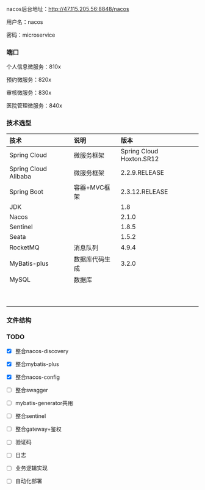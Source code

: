 nacos后台地址：http://47.115.205.56:8848/nacos

用户名：nacos 

密码：microservice



### 端口

个人信息微服务：810x

预约微服务：820x

审核微服务：830x

医院管理微服务：840x



### 技术选型

| 技术                 | 说明           | 版本                     |
| :------------------- | :------------- | :----------------------- |
| Spring Cloud         | 微服务框架     | Spring Cloud Hoxton.SR12 |
| Spring Cloud Alibaba | 微服务框架     | 2.2.9.RELEASE            |
| Spring Boot          | 容器+MVC框架   | 2.3.12.RELEASE           |
| JDK                  |                | 1.8                      |
| Nacos                |                | 2.1.0                    |
| Sentinel             |                | 1.8.5                    |
| Seata                |                | 1.5.2                    |
| RocketMQ             | 消息队列       | 4.9.4                    |
| MyBatis-plus         | 数据库代码生成 | 3.2.0                    |
| MySQL                | 数据库         |                          |
|                      |                |                          |
|                      |                |                          |
|                      |                |                          |
|                      |                |                          |
|                      |                |                          |
|                      |                |                          |
|                      |                |                          |
|                      |                |                          |
|                      |                |                          |





### 文件结构





### TODO

- [x] 整合nacos-discovery
- [x] 整合mybatis-plus
- [x] 整合nacos-config
- [ ] 整合swagger
- [ ] mybatis-generator共用
- [ ] 整合sentinel
- [ ] 整合gateway+鉴权
- [ ] 验证码
- [ ] 日志
- [ ] 业务逻辑实现
- [ ] 自动化部署



